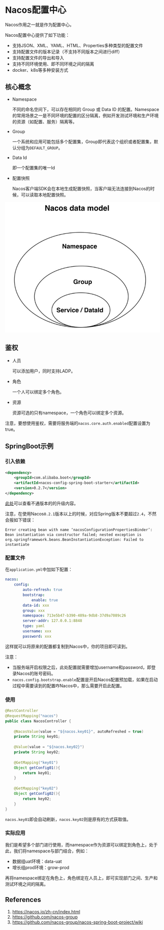 # Nacos配置中心

Nacos作用之一就是作为配置中心。

Nacos配置中心提供了如下功能：

- 支持JSON、XML、YAML、HTML、Properties多种类型的配置文件
- 支持配置文件的版本记录（不支持不同版本之间进行diff）
- 支持配置文件的导出和导入
- 支持不同环境使用、即不同环境之间的隔离
- docker、k8s等多种安装方式

## 核心概念

- Namespace

  不同的命名空间下，可以存在相同的 Group 或 Data ID 的配置。Namespace 的常用场景之一是不同环境的配置的区分隔离，例如开发测试环境和生产环境的资源（如配置、服务）隔离等。

- Group

  一个系统和应用可能包括多个配置集，Group即代表这个组织或者配置集，默认分组为`DEFAULT_GROUP`。

- Data Id

  即一个配置集的唯一Id

- 配置快照

  Nacos客户端SDK会在本地生成配置快照，当客户端无法连接到Nacos的时候，可以读取本地配置快照。

![nacos_data_model](Nacos%E9%85%8D%E7%BD%AE%E4%B8%AD%E5%BF%83_assets/nacos_data_model.jpeg)

## 鉴权

- 人员

  可以添加用户，同时支持LADP。

- 角色

  一个人可以绑定多个角色。

- 资源

  资源可选的只有namespace，一个角色可以绑定多个资源。

注意，要想使用鉴权，需要将服务端的`nacos.core.auth.enabled`配置设置为true。

## SpringBoot示例

### 引入依赖

```xml
<dependency>
    <groupId>com.alibaba.boot</groupId>
    <artifactId>nacos-config-spring-boot-starter</artifactId>
    <version>0.2.7</version>
</dependency>
```

[此处](https://github.com/nacos-group/nacos-spring-boot-project/wiki)可以查看不通版本的的升级内容。

注意，在使用Nacos`0.2.1`版本以上的时候，对应Spring版本不要超过`2.4`，不然会报如下错误：

```
Error creating bean with name ‘nacosConfigurationPropertiesBinder’: Bean instantiation via constructor failed; nested exception is org.springframework.beans.BeanInstantiationException: Failed to instantiate
```

### 配置文件

在`application.yml`中加如下配置：

```yml
nacos:
    config:
        auto-refresh: true
        bootstrap:
            enable: true
        data-id: xxx
        group: xxx
        namespace: 713e5b47-b390-489a-9db8-37d9a7089c26
        server-addr: 127.0.0.1:8848
        type: yaml
        username: xxx
        password: xxx
```

这样就可以将原来的配置都复制到Nacos中，你的项目即可读到。

注意：

- 当服务端开启权限之后，此处配置就需要增加username和password，即登录Nacos的账号密码。
- `nacos.config.bootstrap.enable`配置是开启Nacos配置预加载，如果在启动过程中需要读到的配置咋Nacos中，那么需要开启此配置。

### 使用

```java
@RestController
@RequestMapping("nacos")
public class NacosController {

    @NacosValue(value = "${nacos.key01}", autoRefreshed = true)
    private String key01;

    @Value(value = "${nacos.key02}")
    private String key02;

    @GetMapping("key01")
    Object getConfig01(){
        return key01;
    }

    @GetMapping("key02")
    Object getConfig02(){
        return key02;
    }
}
```

`nacos.key01`即会自动刷新，`nacos.key02`则是原有的方式获取值。

### 实际应用

我们是希望多个部门进行使用，而namespace作为资源可以绑定到角色上，处于此，我们将namespace与部门结合，例如：

- 数据组uat环境：data-uat
- 增长组prod环境：grow-prod

再将namespace绑定在角色上，角色绑定在人员上，即可实现部门之间、生产和测试环境之间的隔离。

## References

1. https://nacos.io/zh-cn/index.html
2. https://github.com/nacos-group
3. https://github.com/nacos-group/nacos-spring-boot-project/wiki